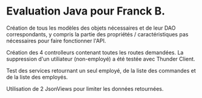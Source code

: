 # Evaluation Java pour Franck B.

Création de tous les modèles des objets nécessaires et de leur DAO correspondants, y compris la partie des propriétés / caractéristiques pas nécessaires pour faire fonctionner l'API.

Création des 4 controlleurs contenant toutes les routes demandées. La suppression d'un utiliateur (non-employé) a été testée avec Thunder Client.

Test des services retournant un seul employé, de la liste des commandes et de la liste des employés.

Utilisation de 2 JsonViews pour limiter les données retournées.
